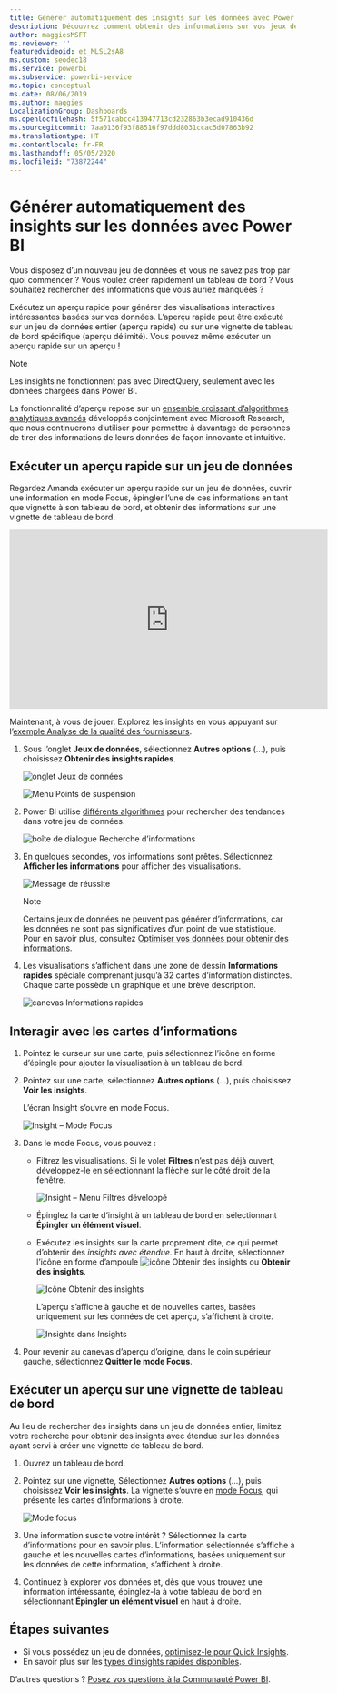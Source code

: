 ```yaml
---
title: Générer automatiquement des insights sur les données avec Power BI
description: Découvrez comment obtenir des informations sur vos jeux de données et vignettes de tableaux de bord.
author: maggiesMSFT
ms.reviewer: ''
featuredvideoid: et_MLSL2sA8
ms.custom: seodec18
ms.service: powerbi
ms.subservice: powerbi-service
ms.topic: conceptual
ms.date: 08/06/2019
ms.author: maggies
LocalizationGroup: Dashboards
ms.openlocfilehash: 5f571cabcc413947713cd232863b3ecad910436d
ms.sourcegitcommit: 7aa0136f93f88516f97ddd8031ccac5d07863b92
ms.translationtype: HT
ms.contentlocale: fr-FR
ms.lasthandoff: 05/05/2020
ms.locfileid: "73872244"
---
```

# <a name="generate-data-insights-automatically-with-power-bi"></a>Générer automatiquement des insights sur les données avec Power BI
Vous disposez d’un nouveau jeu de données et vous ne savez pas trop par quoi commencer ?  Vous voulez créer rapidement un tableau de bord ?  Vous souhaitez rechercher des informations que vous auriez manquées ?

Exécutez un aperçu rapide pour générer des visualisations interactives intéressantes basées sur vos données. L’aperçu rapide peut être exécuté sur un jeu de données entier (aperçu rapide) ou sur une vignette de tableau de bord spécifique (aperçu délimité). Vous pouvez même exécuter un aperçu rapide sur un aperçu !

> [!NOTE]
> Les insights ne fonctionnent pas avec DirectQuery, seulement avec les données chargées dans Power BI.
> 

La fonctionnalité d’aperçu repose sur un [ensemble croissant d’algorithmes analytiques avancés](service-insight-types.md) développés conjointement avec Microsoft Research, que nous continuerons d’utiliser pour permettre à davantage de personnes de tirer des informations de leurs données de façon innovante et intuitive.

## <a name="run-quick-insights-on-a-dataset"></a>Exécuter un aperçu rapide sur un jeu de données
Regardez Amanda exécuter un aperçu rapide sur un jeu de données, ouvrir une information en mode Focus, épingler l’une de ces informations en tant que vignette à son tableau de bord, et obtenir des informations sur une vignette de tableau de bord.

<iframe width="560" height="315" src="https://www.youtube.com/embed/et_MLSL2sA8" frameborder="0" allowfullscreen></iframe>


Maintenant, à vous de jouer. Explorez les insights en vous appuyant sur l’[exemple Analyse de la qualité des fournisseurs](sample-supplier-quality.md).

1. Sous l’onglet **Jeux de données**, sélectionnez **Autres options** (...), puis choisissez **Obtenir des insights rapides**.
   
    ![onglet Jeux de données](media/service-insights/power-bi-ellipses.png)
   
    ![Menu Points de suspension](media/service-insights/power-bi-tab.png)
2. Power BI utilise [différents algorithmes](service-insight-types.md) pour rechercher des tendances dans votre jeu de données.
   
    ![boîte de dialogue Recherche d’informations](media/service-insights/pbi_autoinsightssearching.png)
3. En quelques secondes, vos informations sont prêtes.  Sélectionnez **Afficher les informations** pour afficher des visualisations.
   
    ![Message de réussite](media/service-insights/pbi_autoinsightsuccess.png)
   
    > [!NOTE]
    > Certains jeux de données ne peuvent pas générer d’informations, car les données ne sont pas significatives d’un point de vue statistique.  Pour en savoir plus, consultez [Optimiser vos données pour obtenir des informations](service-insights-optimize.md).
    > 
    
4. Les visualisations s’affichent dans une zone de dessin **Informations rapides** spéciale comprenant jusqu’à 32 cartes d’information distinctes. Chaque carte possède un graphique et une brève description.
   
    ![canevas Informations rapides](media/service-insights/power-bi-insights.png)

## <a name="interact-with-the-insight-cards"></a>Interagir avec les cartes d’informations

1. Pointez le curseur sur une carte, puis sélectionnez l’icône en forme d’épingle pour ajouter la visualisation à un tableau de bord.

2. Pointez sur une carte, sélectionnez **Autres options** (...), puis choisissez **Voir les insights**. 

    L’écran Insight s’ouvre en mode Focus.
   
    ![Insight – Mode Focus](media/service-insights/power-bi-insight-focus.png)
3. Dans le mode Focus, vous pouvez :
   
   * Filtrez les visualisations. Si le volet **Filtres** n’est pas déjà ouvert, développez-le en sélectionnant la flèche sur le côté droit de la fenêtre.

       ![Insight – Menu Filtres développé](media/service-insights/power-bi-insights-filter-new.png)
   * Épinglez la carte d’insight à un tableau de bord en sélectionnant **Épingler un élément visuel**.
   * Exécutez les insights sur la carte proprement dite, ce qui permet d’obtenir des *insights avec étendue*. En haut à droite, sélectionnez l’icône en forme d’ampoule ![icône Obtenir des insights](media/service-insights/power-bi-bulb-icon.png) ou **Obtenir des insights**.
     
       ![Icône Obtenir des insights](media/service-insights/pbi-autoinsights-tile.png)
     
     L’aperçu s’affiche à gauche et de nouvelles cartes, basées uniquement sur les données de cet aperçu, s’affichent à droite.
     
       ![Insights dans Insights](media/service-insights/power-bi-insights-on-insights-new.png)
4. Pour revenir au canevas d’aperçu d’origine, dans le coin supérieur gauche, sélectionnez **Quitter le mode Focus**.

## <a name="run-insights-on-a-dashboard-tile"></a>Exécuter un aperçu sur une vignette de tableau de bord
Au lieu de rechercher des insights dans un jeu de données entier, limitez votre recherche pour obtenir des insights avec étendue sur les données ayant servi à créer une vignette de tableau de bord. 

1. Ouvrez un tableau de bord.
2. Pointez sur une vignette, Sélectionnez **Autres options** (...), puis choisissez **Voir les insights**. La vignette s’ouvre en [mode Focus](service-focus-mode.md), qui présente les cartes d’informations à droite.    
   
    ![Mode focus](media/service-insights/pbi-insights-tile.png)    
3. Une information suscite votre intérêt ? Sélectionnez la carte d’informations pour en savoir plus. L’information sélectionnée s’affiche à gauche et les nouvelles cartes d’informations, basées uniquement sur les données de cette information, s’affichent à droite.    
4. Continuez à explorer vos données et, dès que vous trouvez une information intéressante, épinglez-la à votre tableau de bord en sélectionnant **Épingler un élément visuel** en haut à droite.

## <a name="next-steps"></a>Étapes suivantes
- Si vous possédez un jeu de données, [optimisez-le pour Quick Insights](service-insights-optimize.md).
- En savoir plus sur les [types d’insights rapides disponibles](service-insight-types.md).

D’autres questions ? [Posez vos questions à la Communauté Power BI](https://community.powerbi.com/).

